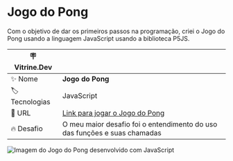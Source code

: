 # Jogo do Pong

Com o objetivo de dar os primeiros passos na programação, criei o Jogo do Pong usando a linguagem JavaScript usando a biblioteca P5JS.

| :placard: Vitrine.Dev |     |
| -------------  | --- |
| :sparkles: Nome        | **Jogo do Pong**
| :label: Tecnologias | JavaScript
| :rocket: URL         | [Link para jogar o Jogo do Pong](https://editor.p5js.org/hillpng/full/mG3vwvNFj)
| :fire: Desafio     | O meu maior desafio foi o entendimento do uso das funções e suas chamadas

<!-- Inserir imagem com a #vitrinedev ao final do link -->
<img alt="Imagem do Jogo do Pong desenvolvido com JavaScript" src="https://github.com/linda-brandao/jogoDoPong/assets/92096252/880d7eed-6e60-4b99-b15c-06645da45bff#vitrinedev">
